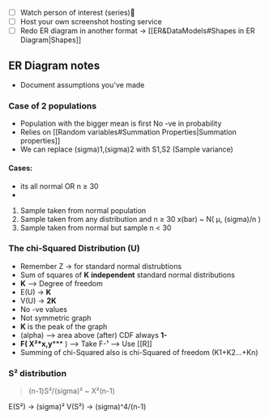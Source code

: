 
- [ ] Watch person of interest (series)🔼 
- [ ] Host your own screenshot hosting service
- [ ] Redo ER diagram in another format -> [[ER&DataModels#Shapes in ER Diagram|Shapes]]

## ER Diagram notes
- Document assumptions you've made

### Case of 2 populations
- Population with the bigger mean is first
  No -ve in probability
-   Relies on [[Random variables#Summation Properties|Summation properties]]
- We can replace (sigma)1,(sigma)2 with S1,S2 (Sample variance)
#### Cases:
- its all normal OR n ≥ 30
- 
1. Sample taken from normal population
2. Sample taken from any distribution and n ≥ 30
   x(bar) ~ N( µ, (sigma)/n )
3. Sample taken from normal but sample n < 30


### The chi-Squared Distribution (U)
- Remember Z -> for standard normal distrubtions
- Sum of squares of **K**  **independent** standard normal distributions
- **K** --> Degree of freedom
- E(U) -> **K**
- V(U) -> **2K**
- No -ve values
- Not symmetric graph
- **K** is the peak of the graph
- (alpha) --> area above (after)
  CDF always **1-**
- **F( X²*x,y***** ) --> Take F-¹ --> Use [[R]]
- Summing of chi-Squared also is chi-Squared of freedom (K1+K2...+Kn)
  
### S² distribution
> (n-1)S²/(sigma)² ~ X²(n-1)

E(S²) -> (sigma)²
V(S²) -> (sigma)^4/(n-1)